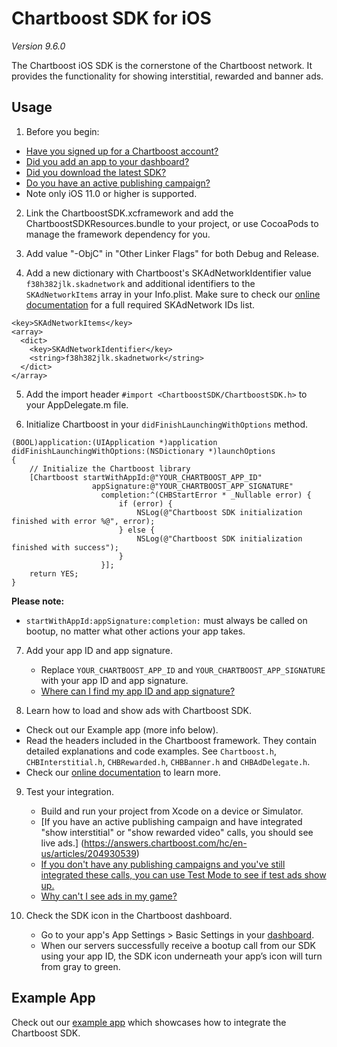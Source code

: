 # Chartboost SDK for iOS

*Version 9.6.0*

The Chartboost iOS SDK is the cornerstone of the Chartboost network. It
provides the functionality for showing interstitial, rewarded and banner ads.

## Usage

1. Before you begin:

- [Have you signed up for a Chartboost account?](https://www.chartboost.com/signup/)
- [Did you add an app to your dashboard?](https://answers.chartboost.com/hc/en-us/articles/200797729)
- [Did you download the latest SDK?](https://answers.chartboost.com/en-us/articles/download)
- [Do you have an active publishing campaign?](https://answers.chartboost.com/hc/en-us/articles/200797729)
- Note only iOS 11.0 or higher is supported.

2. Link the ChartboostSDK.xcframework and add the ChartboostSDKResources.bundle to your project, or
   use CocoaPods to manage the framework dependency for you.

3. Add value "-ObjC" in "Other Linker Flags" for both Debug and Release.

4. Add a new dictionary with Chartboost's SKAdNetworkIdentifier value `f38h382jlk.skadnetwork` and
   additional identifiers to the `SKAdNetworkItems` array in your Info.plist.
   Make sure to check
   our [online documentation](https://answers.chartboost.com/en-us/child_article/ios) for a full
   required SKAdNetwork IDs list.

```
<key>SKAdNetworkItems</key>
<array>
  <dict>
    <key>SKAdNetworkIdentifier</key>
    <string>f38h382jlk.skadnetwork</string>
  </dict>
</array>
```

5. Add the import header `#import <ChartboostSDK/ChartboostSDK.h>` to your AppDelegate.m file.

6. Initialize Chartboost in your `didFinishLaunchingWithOptions` method.

```
(BOOL)application:(UIApplication *)application didFinishLaunchingWithOptions:(NSDictionary *)launchOptions
{
    // Initialize the Chartboost library
    [Chartboost startWithAppId:@"YOUR_CHARTBOOST_APP_ID"
                  appSignature:@"YOUR_CHARTBOOST_APP_SIGNATURE"
                    completion:^(CHBStartError * _Nullable error) {
                        if (error) {
                            NSLog(@"Chartboost SDK initialization finished with error %@", error);
                        } else {
                            NSLog(@"Chartboost SDK initialization finished with success");
                        }
                    }];
    return YES;
}
```

**Please note:**

- `startWithAppId:appSignature:completion:` must always be called on bootup, no matter what other
  actions your app takes.

7. Add your app ID and app signature.
    - Replace `YOUR_CHARTBOOST_APP_ID` and `YOUR_CHARTBOOST_APP_SIGNATURE` with your app ID and app
      signature.
    - [Where can I find my app ID and app signature?](https://answers.chartboost.com/en-us/articles/209981506#appidappsign)

8. Learn how to load and show ads with Chartboost SDK.

- Check out our Example app (more info below).
- Read the headers included in the Chartboost framework. They contain detailed explanations and code
  examples. See `Chartboost.h`, `CHBInterstitial.h`, `CHBRewarded.h`, `CHBBanner.h`
  and `CHBAdDelegate.h`.
- Check our [online documentation](https://answers.chartboost.com/en-us/child_article/ios) to learn
  more.

9. Test your integration.
    - Build and run your project from Xcode on a device or Simulator.
    - [If you have an active publishing campaign and have integrated "show interstitial" or "show rewarded video" calls, you should see live ads.] (https://answers.chartboost.com/hc/en-us/articles/204930539)
    - [If you don't have any publishing campaigns and you've still integrated these calls, you can use Test Mode to see if test ads show up.](https://answers.chartboost.com/hc/en-us/articles/200780549)
    - [Why can't I see ads in my game?](https://answers.chartboost.com/en-us/articles/209981506#cantseeads)

10. Check the SDK icon in the Chartboost dashboard.
    - Go to your app's App Settings > Basic Settings in
      your [dashboard](https://dashboard.chartboost.com/).
    - When our servers successfully receive a bootup call from our SDK using your app ID, the SDK
      icon underneath your app’s icon will turn from gray to green.

## Example App

Check out our [example app](http://github.com/ChartBoost/ios-sdk-example/) which showcases how to
integrate the Chartboost SDK. 
